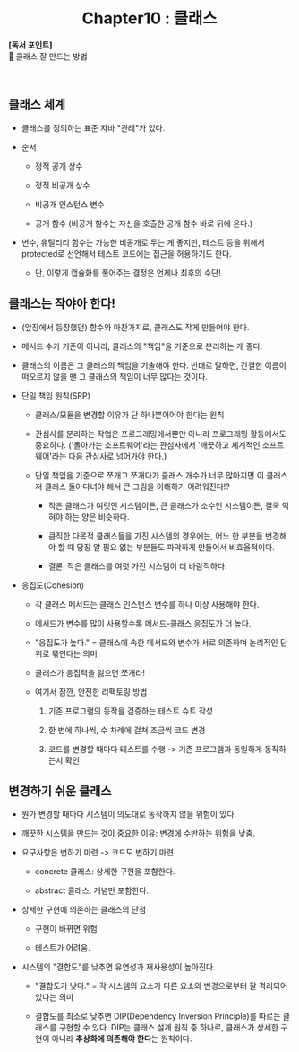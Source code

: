 <div align="center">
  <h1>Chapter10 : 클래스</h1>
</div>

**[독서 포인트]**
<br />
📌 클래스 잘 만드는 방법

<br />

## 클래스 체계

- 클래스를 정의하는 표준 자바 "관례"가 있다.

- 순서

  - 정적 공개 상수

  - 정적 비공개 상수

  - 비공개 인스턴스 변수

  - 공개 함수 (비공개 함수는 자신을 호출한 공개 함수 바로 뒤에 온다.)

- 변수, 유틸리티 함수는 가능한 비공개로 두는 게 좋지만, 테스트 등을 위해서 protected로 선언해서 테스트 코드에는 접근을 허용하기도 한다.

  - 단, 이렇게 캡슐화를 풀어주는 결정은 언제나 최후의 수단!

## 클래스는 작야아 한다!

- (앞장에서 등장했던) 함수와 마찬가지로, 클래스도 작게 만들어야 한다.

- 메서드 수가 기준이 아니라, 클래스의 "책임"을 기준으로 분리하는 게 좋다.

- 클래스의 이름은 그 클래스의 책임을 기술해야 한다. 반대로 말하면, 간결한 이름이 떠오르지 않을 땐 그 클래스의 책임이 너무 많다는 것이다.

- 단일 책임 원칙(SRP)

  - 클래스/모듈을 변경할 이유가 단 하나뿐이어야 한다는 원칙

  - 관심사를 분리하는 작업은 프로그래밍에서뿐만 아니라 프로그래밍 활동에서도 중요하다. ('돌아가는 소프트웨어'라는 관심사에서 '깨끗하고 체계적인 소프트웨어'라는 다음 관심사로 넘어가야 한다.)

  - 단일 책임을 기준으로 쪼개고 쪼개다가 클래스 개수가 너무 많아지면 이 클래스 저 클래스 돌아다녀야 해서 큰 그림을 이해하기 어려워진다!?

    - 작은 클래스가 여럿인 시스템이든, 큰 클래스가 소수인 시스템이든, 결국 익혀야 하는 양은 비슷하다.

    - 큼직한 다목적 클래스들을 가진 시스템의 경우에는, 어느 한 부분을 변경해야 할 때 당장 알 필요 없는 부분들도 파악하게 만들어서 비효율적이다.

    - 결론: 작은 클래스를 여럿 가진 시스템이 더 바람직하다.

- 응집도(Cohesion)

  - 각 클래스 메서드는 클래스 인스턴스 변수를 하나 이상 사용해야 한다.

  - 메서드가 변수를 많이 사용할수록 메서드-클래스 응집도가 더 높다.

  - "응집도가 높다." = 클래스에 속한 메서드와 변수가 서로 의존하며 논리적인 단위로 묶인다는 의미

  - 클래스가 응집력을 잃으면 쪼개라!

  - 여기서 잠깐, 안전한 리팩토링 방법

    1. 기존 프로그램의 동작을 검증하는 테스트 슈트 작성

    2. 한 번에 하나씩, 수 차례에 걸쳐 조금씩 코드 변경

    3. 코드를 변경할 때마다 테스트를 수행 -> 기존 프로그램과 동일하게 동작하는지 확인

## 변경하기 쉬운 클래스

- 뭔가 변경할 때마다 시스템이 의도대로 동작하지 않을 위험이 있다.

- 깨끗한 시스템을 만드는 것이 중요한 이유: 변경에 수반하는 위험을 낮춤.

- 요구사항은 변하기 마련 -> 코드도 변하기 마련

  - concrete 클래스: 상세한 구현을 포함한다.

  - abstract 클래스: 개념만 포함한다.

- 상세한 구현에 의존하는 클래스의 단점

  - 구현이 바뀌면 위험

  - 테스트가 어려움.

- 시스템의 "결합도"를 낮추면 유연성과 재사용성이 높아진다.

  - "결합도가 낮다." = 각 시스템의 요소가 다른 요소와 변경으로부터 잘 격리되어 있다는 의미

  - 결합도를 최소로 낮추면 DIP(Dependency Inversion Principle)를 따르는 클래스를 구현할 수 있다. DIP는 클래스 설계 원칙 중 하나로, 클래스가 상세한 구현이 아니라 **추상화에 의존해야 한다**는 원칙이다.
